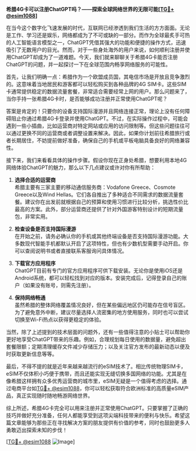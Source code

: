 **希腊4G卡可以注册ChatGPT吗？——探索全球网络世界的无限可能[[TG💪+ @esim1088](https://t.me/s/esim1088)]**

在当今这个数字化飞速发展的时代，互联网已经渗透到我们生活的方方面面。无论是工作、学习还是娱乐，网络都成为了不可或缺的一部分。而作为全球最炙手可热的人工智能语言模型之一，ChatGPT凭借其强大的功能和便捷的操作方式，迅速吸引了无数用户的目光。然而，对于一些身处海外的用户来说，如何顺利注册并使用ChatGPT却成为了一道难题。今天，我们就来聊聊关于希腊4G卡能否注册ChatGPT的问题，并一起探讨一下在全球范围内畅享网络服务的可能性。

首先，让我们明确一点：希腊作为一个欧盟成员国，其电信市场是开放且竞争激烈的。这意味着当地居民和游客都可以轻松购买到各种品牌的4G SIM卡。这些SIM卡通常提供稳定的数据流量套餐，非常适合需要经常上网的用户。那么问题来了，当你手持一张希腊4G卡时，是否能够成功注册并正常使用ChatGPT呢？

答案是肯定的！只要你的设备支持国际漫游并且网络连接正常，理论上没有任何障碍阻止你通过希腊4G卡登录并使用ChatGPT。不过，在实际操作过程中，可能会遇到一些小插曲，比如运营商对特定网站或应用的访问限制等。但这些问题往往可以通过更换不同的运营商或者调整设置来解决。因此，如果你计划前往希腊旅行或者长期居住，不妨提前做好准备，确保自己的手机或平板电脑具备良好的网络兼容性。

接下来，我们来看看具体的操作步骤。假设你现在正身处希腊，想要利用本地4G网络体验ChatGPT的魅力，那么以下几点建议或许对你有所帮助：

1. **选择合适的运营商**  
   希腊主要有三家主要的移动通信服务商：Vodafone Greece、Cosmote Greece以及Wind Hellas。它们各自推出了多种适合不同需求的数据流量套餐。建议你在出发前就根据自己的预算和使用习惯进行比较分析，挑选性价比最高的方案。此外，部分运营商还提供了针对外国游客特别设计的短期流量包，非常实用。

2. **检查设备是否支持国际漫游**  
   在开始之前，请务必确认你的手机或其他终端设备是否支持国际漫游功能。大多数现代智能手机都默认开启了这项特性，但也有少数机型需要手动开启。你可以查阅说明书或者直接联系客服询问具体情况。

3. **下载官方应用程序**  
   ChatGPT目前有专门的官方应用程序可供下载安装。无论你是使用iOS还是Android系统，都可以轻松找到对应的版本。安装完成后，记得登录自己的账户（如果没有账号，则需先注册）。

4. **保持网络畅通**  
   虽然希腊的整体网络覆盖情况良好，但在某些偏远地区仍可能存在信号盲区。为了避免意外中断，建议尽量选择人流密集的地方使用服务，同时也可以尝试切换至Wi-Fi热点以获得更稳定的体验。

当然，除了上述提到的技术层面的问题外，还有一些值得注意的小贴士可以帮助你更好地享受ChatGPT带来的乐趣。例如，合理规划每日使用的数据量，避免超出套餐限额；定期清理缓存文件减少存储压力；以及关注官方发布的最新动态以便及时获取更新信息等等。

最后，不得不提的就是近年来越来越流行的eSIM技术了。相比传统物理SIM卡，eSIM不仅体积小巧便于携带，而且还能实现无缝切换多国网络的功能。尤其是在像希腊这样拥有众多优秀运营商的城市里，eSIM无疑是一个值得考虑的选择。通过电商平台如[TG💪+ @esim1088](https://t.me/s/esim1088)，你可以轻松获取符合欧洲标准的高质量eSIM产品，真正实现随时随地畅游网络世界。

综上所述，希腊4G卡完全可以用来注册并正常使用ChatGPT。只要掌握了正确的技巧并做好充分准备，任何人都能享受到这项尖端科技带来的便利与快乐。希望这篇文章能够为那些正在寻找解决方案的朋友提供有价值的参考，同时也鼓励更多人勇敢迈出探索未知的步伐！

[[TG💪+ @esim1088](https://t.me/s/esim1088) ![Image](https://i.postimg.cc/4NQfJmqS/Snipaste-2025-05-13-00-14-12.png)]